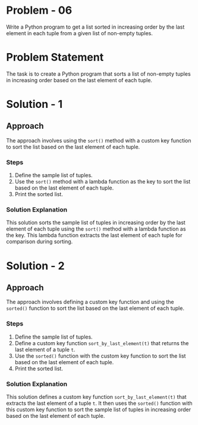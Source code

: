 # Problem - 06

Write a Python program to get a list sorted in increasing order by the last element in each tuple from a given list of non-empty tuples.

# Problem Statement

The task is to create a Python program that sorts a list of non-empty tuples in increasing order based on the last element of each tuple.

# Solution - 1

## Approach

The approach involves using the `sort()` method with a custom key function to sort the list based on the last element of each tuple.

### Steps

1. Define the sample list of tuples.
2. Use the `sort()` method with a lambda function as the key to sort the list based on the last element of each tuple.
3. Print the sorted list.

### Solution Explanation

This solution sorts the sample list of tuples in increasing order by the last element of each tuple using the `sort()` method with a lambda function as the key. This lambda function extracts the last element of each tuple for comparison during sorting.

# Solution - 2

## Approach

The approach involves defining a custom key function and using the `sorted()` function to sort the list based on the last element of each tuple.

### Steps

1. Define the sample list of tuples.
2. Define a custom key function `sort_by_last_element(t)` that returns the last element of a tuple `t`.
3. Use the `sorted()` function with the custom key function to sort the list based on the last element of each tuple.
4. Print the sorted list.

### Solution Explanation

This solution defines a custom key function `sort_by_last_element(t)` that extracts the last element of a tuple `t`. It then uses the `sorted()` function with this custom key function to sort the sample list of tuples in increasing order based on the last element of each tuple.


